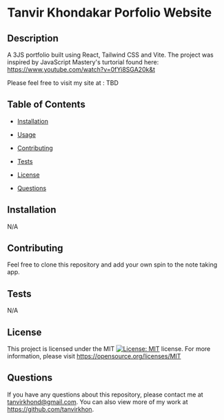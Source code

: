 # Tanvir Khondakar Porfolio Website

## Description 
A 3JS portfolio built using React, Tailwind CSS and Vite. The project was inspired by JavaScript Mastery's turtorial found here: https://www.youtube.com/watch?v=0fYi8SGA20k&t

Please feel free to visit my site at : TBD

## Table of Contents
    
* [Installation](#installation) 
    
* [Usage](#usage) 
    
* [Contributing](#contributing) 
    
* [Tests](#tests) 
    
* [License](#license) 
    
* [Questions](#questions)

## Installation 
N/A
    
## Contributing 
Feel free to clone this repository and add your own spin to the note taking app.
    
## Tests 
N/A

## License
This project is licensed under the MIT [![License: MIT](https://img.shields.io/badge/License-MIT-yellow.svg)](https://opensource.org/licenses/MIT) license. For more information, please visit https://opensource.org/licenses/MIT
    
## Questions
If you have any questions about this repository, please contact me at tanvirkhond@gmail.com. You can also view more of my work at https://github.com/tanvirkhon.
